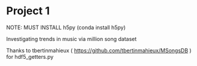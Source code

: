 # Project 1

NOTE: MUST INSTALL h5py (conda install h5py)

Investigating trends in music via million song dataset

Thanks to tbertinmahieux ( https://github.com/tbertinmahieux/MSongsDB ) for hdf5_getters.py
